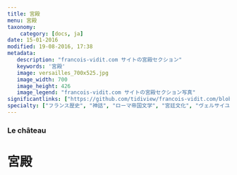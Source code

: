 ```yaml
---
title: 宮殿
menu: 宮殿
taxonomy:
    category: [docs, ja]
date: 15-01-2016
modified: 19-08-2016, 17:38
metadata:
   description: "francois-vidit.com サイトの宮殿セクション"
   keywords: '宮殿'
   image: versailles_700x525.jpg
   image_width: 700
   image_height: 426
   image_legend: "francois-vidit.com サイトの宮殿セクション写真"
significantlinks: ["https://github.com/tidiview/francois-vidit.com/blob/develop/user/sites/docs/pages/01.reference/01.versailles/palace/chapter.ja.md"]
specialty: ["フランス歴史", "神話", "ローマ帝国文学", "宮廷文化", "ヴェルサイユ宮殿"]
---
```

### Le château

# 宮殿